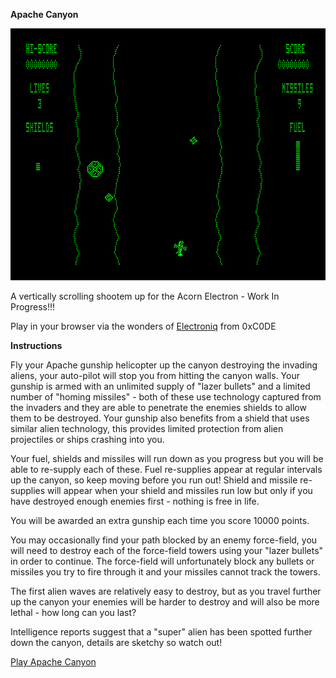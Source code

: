 **Apache Canyon**

![Screenshot](screenshot.png?raw=true "Apache Canyon")

A vertically scrolling shootem up for the Acorn Electron - Work In Progress!!!

Play in your browser via the wonders of [Electroniq](https://github.com/0xC0DE6502/electroniq/blob/main/README.md) from 0xC0DE

**Instructions**

Fly your Apache gunship helicopter up the canyon destroying the invading aliens, your auto-pilot will stop you from hitting the canyon walls. Your gunship is armed with an unlimited supply of "lazer bullets" and a limited number of "homing missiles" - both of these use technology captured from the invaders and they are able to penetrate the enemies shields to allow them to be destroyed. Your gunship also benefits from a shield that uses similar alien technology, this provides limited protection from alien projectiles or ships crashing into you.

Your fuel, shields and missiles will run down as you progress but you will be able to re-supply each of these. Fuel re-supplies appear at regular intervals up the canyon, so keep moving before you run out! Shield and missile re-supplies will appear when your shield and missiles run low but only if you have destroyed enough enemies first - nothing is free in life.

You will be awarded an extra gunship each time you score 10000 points.

You may occasionally find your path blocked by an enemy force-field, you will need to destroy each of the force-field towers using your "lazer bullets" in order to continue. The force-field will unfortunately block any bullets or missiles you try to fire through it and your missiles cannot track the towers.

The first alien waves are relatively easy to destroy, but as you travel further up the canyon your enemies will be harder to destroy and will also be more lethal - how long can you last?

Intelligence reports suggest that a "super" alien has been spotted further down the canyon, details are sketchy so watch out!

[Play Apache Canyon](https://0xc0de6502.github.io/electroniq/?dfs&autoboot&disk0=https://raw.githubusercontent.com/rasto68/apache-canyon/main/apache.ssd)
